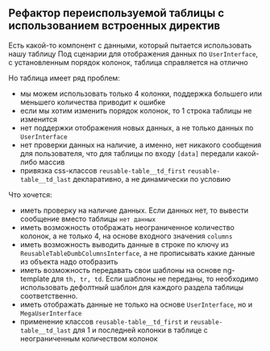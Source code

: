 ## Рефактор переиспользуемой таблицы с использованием встроенных директив


Есть какой-то компонент с данными, который пытается использовать нашу таблицу
Под сценарии для отображения данных по `UserInterface`, с установленным порядок колонок,
таблица справляется на отлично

Но таблица имеет ряд проблем:
- мы можем использовать только 4 колонки, поддержка большего или меньшего
количества приводит к ошибке
- если мы хотим изменить порядок колонок, то 1 строка таблицы не изменится
- нет поддержки отображения новых данных, а не только данных по `UserInterface`
- нет проверки данных на наличие, а именно, нет никакого сообщения для пользователя, 
что для таблицы по входу `[data]` передали какой-либо массив
- привязка css-классов `reusable-table__td_first` `reusable-table__td_last` декларативно, 
а не динамически по условию

Что хочется:
- иметь проверку на наличие данных. Если данных нет, то вывести сообщение вместо таблицы
`нет данных`
- иметь возможность отображать неограниченное количество колонок, а не только 4,
на основе входного значения `columns`
- иметь возможность выводить данные в строке по ключу из `ReusableTableDumbColumnsInterface`,
а не прописывать какие данные из объекта надо отобразить
- иметь возможность передавать свои шаблоны на основе ng-template для `th, tr, td`. 
Если шаблоны не переданы, то необходимо использовать дефолтный шаблон 
для каждого раздела таблицы соответственно.
- иметь отображать данные не только на основе `UserInterface`, но и `MegaUserInterface`
- применение классов `reusable-table__td_first` и `reusable-table__td_last` для 1 и последней
колонки в таблице с неограниченным количеством колонок
